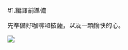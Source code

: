 #1.編譯前準備

先準備好咖啡和披薩，以及一顆愉快的心。


![](https://docs.google.com/drawings/d/1m1TBePrY2XmDlTR_a1IOcLhuyTXrUtb7K9uU5FjmhBE/pub?w=960&h=720)